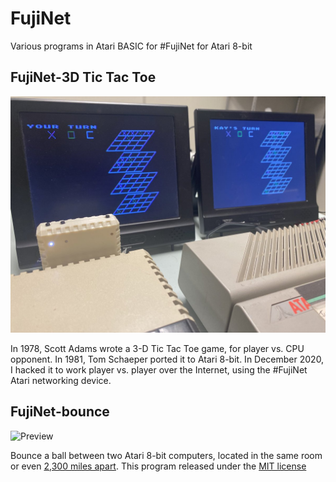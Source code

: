 # FujiNet
Various programs in Atari BASIC for #FujiNet for Atari 8-bit

## FujiNet-3D Tic Tac Toe
![Preview](fujinet-3dTTT.jpg)

In 1978, Scott Adams wrote a 3-D Tic Tac Toe game, for player vs. CPU opponent. In 1981, Tom Schaeper ported it to Atari 8-bit. In December 2020, I hacked it to work player vs. player over the Internet, using the #FujiNet Atari networking device.

## FujiNet-bounce
![Preview](fujinet-bounce.gif)

Bounce a ball between two Atari 8-bit computers, located in the same room or even [2,300 miles apart](https://www.youtube.com/watch?v=rhQ9YuXqrM4).
This program released under the [MIT license](https://opensource.org/licenses/MIT)

